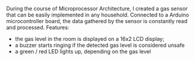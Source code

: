 During the course of Microprocessor Architecture, I created a gas sensor that can be easily implemented in any household.
Connected to a Arduino microcontroller board, the data gathered by the sensor is constantly read and processed.
Features:
- the gas level in the room is displayed on a 16x2 LCD display;
- a buzzer starts ringing if the detected gas level is considered unsafe
- a green / red LED lights up, depending on the gas level
